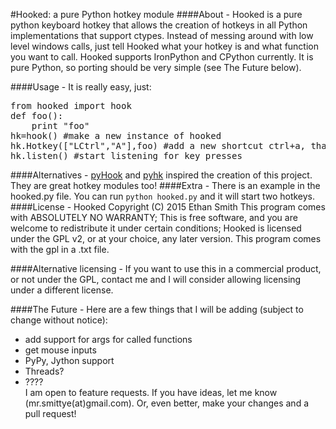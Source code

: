 #Hooked: a pure Python hotkey module
####About - 
Hooked is a pure python keyboard hotkey that allows the creation of hotkeys in all Python implementations that support ctypes. Instead of messing around with low level windows calls, just tell Hooked what your hotkey is and what function you want to call.
Hooked supports IronPython and CPython currently. It is pure Python, so porting should be very simple (see The Future below).

####Usage - 
It is really easy, just:
<pre>
from hooked import hook
def foo():
    print "foo"
hk=hook() #make a new instance of hooked
hk.Hotkey(["LCtrl","A"],foo) #add a new shortcut ctrl+a, that calls foo() when pressed
hk.listen() #start listening for key presses
</pre>
####Alternatives -
[pyHook](http://sourceforge.net/projects/pyhook/) and [pyhk](https://github.com/schurpf/pyhk) inspired the creation of this project. They are great hotkey modules too!
####Extra - 
There is an example in the hooked.py file. You can run `python hooked.py` and it will start two hotkeys.
####License - 
Hooked  Copyright (C) 2015  Ethan Smith
This program comes with ABSOLUTELY NO WARRANTY;
This is free software, and you are welcome to redistribute it
under certain conditions;
Hooked is licensed under the GPL v2, or at your choice, any later version. This program comes with the gpl in a .txt file.

####Alternative licensing - 
If you want to use this in a commercial product, or not under the GPL, contact me and I will consider allowing licensing under a different license.

####The Future - 
Here are a few things that I will be adding (subject to change without notice):
* add support for args for called functions
* get mouse inputs
* PyPy, Jython support
* Threads?
* ????<br>
I am open to feature requests. If you have ideas, let me know (mr.smittye(at)gmail.com). Or, even better, make your changes and a pull request!
